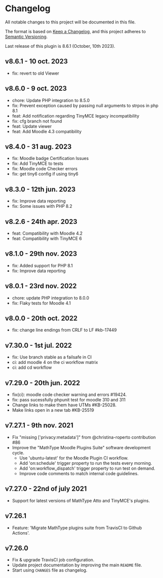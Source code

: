 # Changelog

All notable changes to this project will be documented in this file.

The format is based on [Keep a Changelog](https://keepachangelog.com/en/1.0.0/),
and this project adheres to [Semantic Versioning](https://semver.org/spec/v2.0.0.html).

Last release of this plugin is 8.6.1 (October, 10th 2023).

## v8.6.1 - 10 oct. 2023
- fix: revert to old Viewer

## v8.6.0 - 9 oct. 2023
- chore: Update PHP integration to 8.5.0
- fix: Prevent exception caused by passing null arguments to strpos in php 8.1
- feat: Add notification regarding TinyMCE legacy incompatibility
- fix: cfg branch not found
- feat: Update viewer
- feat: Add Moodle 4.3 compatibility

## v8.4.0 - 31 aug. 2023

- fix: Moodle badge Certification Issues
- fix: Add TinyMCE to tests
- fix: Moodle code Checker errors
- fix: get tiny6 config if using tiny6

## v8.3.0 - 12th jun. 2023
- fix: Improve data reporting
- fix: Some issues with PHP 8.2

## v8.2.6 - 24th apr. 2023
- feat: Compatibility with Moodle 4.2
- feat: Compatibility with TinyMCE 6

## v8.1.0 - 29th nov. 2023
- fix: Added support for PHP 8.1
- fix: Improve data reporting

## v8.0.1 - 23rd nov. 2022
- chore: update PHP integration to 8.0.0
- fix: Flaky tests for Moodle 4.1

## v8.0.0 - 20th oct. 2022
- fix: change line endings from CRLF to LF #kb-17449

## v7.30.0 - 1st jul. 2022
- fix: Use branch stable as a failsafe in CI
- ci: add moodle 4 on the ci workflow matrix
- ci: add cd workflow

## v7.29.0 - 20th jun. 2022
- fix(ci): moodle code checker warning and errors #19424.
- fix: pass sucessfully phpunit test for moodle 310 and 311
- Change links to make them have UTMs #KB-25028.
- Make links open in a new tab #KB-25519

## v7.27.1 - 9th nov. 2021
- Fix "missing ['privacy:metadata']" from @christina-roperto contribution #86
- Improve the "MathType Moodle Plugins Suite" software development cycle.
  - Use 'ubuntu-latest' for the Moodle Plugin CI workflow.
  - Add 'on:schedule' trigger property to run the tests every morning.
  - Add 'on:workflow_dispatch' trigger property to run test on demand.
  - Improve code comments to match internal code guidelines.

## v7.27.0 - 22nd of july 2021
- Support for latest versions of MathType Atto and TinyMCE's plugins.

## v7.26.1
- Feature: 'Migrate MathType plugins suite from TravisCI to Github Actions'.

## v7.26.0
- Fix & upgrade TravisCI job configuration.
- Update project documentation by improving the main `README` file.
- Start using `CHANGES` file as changelog.
